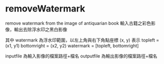 # removeWatermark
remove watermark from the image of antiquarian book
輸入古籍之彩色影像，輸出去除浮水印之黑白影像

其中 watermark 為浮水印範圍，以左上角與右下角點座標 (x, y) 表示
topleft = (x1, y1)
bottomright = (x2, y2)
watermark = [topleft, bottomright]

inputfile 為輸入影像的檔案路徑+檔名
outputfile 為輸出影像的檔案路徑+檔名